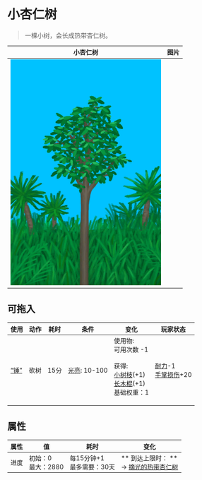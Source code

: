 # 小杏仁树  
> 一棵小树，会长成热带杏仁树。  
  
  小杏仁树  |   图片   
 ----  |  ----:   
   |  ![](Sprite/SmallTree.png)   
  
## 可拖入  
使用  |  动作  |  耗时  |  条件  |  变化  |  玩家状态  
----  |  ----  |  ----  |  ----  |  ----  |  ----  
[“锤”](tag_Axe.md)  |  砍树  |  15分  |  [光亮](Light.md): 10-100  |  使用物:<br>可用次数  -1<br><br>获得:<br>[小树枝](Sticks.md)(+1)<br>[长木棍](StickLong.md)(+1)<br>基础权重：1<br><br>  |  [耐力](Stamina.md)-1<br>[手掌损伤](HandDamage.md)+20  
## 属性   
属性  |  值  |  耗时  |  变化  
----  |  ----  |  ----  |  ----  
进度  |  初始：0<br>最大：2880  |  每15分钟+1<br>最多需要：30天  |  ** 到达上限时： **<br>→ [摘光的热带杏仁树](TropicalAlmondTreeCleared.md)  

